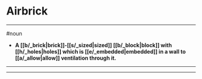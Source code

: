 # Airbrick
---
#noun
- **A [[b/_brick|brick]]-[[s/_sized|sized]] [[b/_block|block]] with [[h/_holes|holes]] which is [[e/_embedded|embedded]] in a wall to [[a/_allow|allow]] ventilation through it.**
---
---
